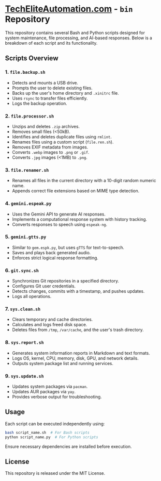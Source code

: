# [TechEliteAutomation.com](https://techeliteautomation.com) - `bin` Repository

This repository contains several Bash and Python scripts designed for system maintenance, file processing, and AI-based responses. Below is a breakdown of each script and its functionality.

## Scripts Overview

### 1. `file.backup.sh`
- Detects and mounts a USB drive.
- Prompts the user to delete existing files.
- Backs up the user's home directory and `.xinitrc` file.
- Uses `rsync` to transfer files efficiently.
- Logs the backup operation.

### 2. `file.processor.sh`
- Unzips and deletes `.zip` archives.
- Removes small files (<50kB).
- Identifies and deletes duplicate files using `rmlint`.
- Renames files using a custom script (`file.ren.sh`).
- Removes EXIF metadata from images.
- Converts `.webp` images to `.png` or `.gif`.
- Converts `.jpg` images (<1MB) to `.png`.

### 3. `file.renamer.sh`
- Renames all files in the current directory with a 10-digit random numeric name.
- Appends correct file extensions based on MIME type detection.

### 4. `gemini.espeak.py`
- Uses the Gemini API to generate AI responses.
- Implements a computational response system with history tracking.
- Converts responses to speech using `espeak-ng`.

### 5. `gemini.gtts.py`
- Similar to `gem.espk.py`, but uses `gTTS` for text-to-speech.
- Saves and plays back generated audio.
- Enforces strict logical response formatting.

### 6. `git.sync.sh`
- Synchronizes Git repositories in a specified directory.
- Configures Git user credentials.
- Detects changes, commits with a timestamp, and pushes updates.
- Logs all operations.

### 7. `sys.clean.sh`
- Clears temporary and cache directories.
- Calculates and logs freed disk space.
- Deletes files from `/tmp`, `/var/cache`, and the user's trash directory.

### 8. `sys.report.sh`
- Generates system information reports in Markdown and text formats.
- Logs OS, kernel, CPU, memory, disk, GPU, and network details.
- Outputs system package list and running services.

### 9. `sys.update.sh`
- Updates system packages via `pacman`.
- Updates AUR packages via `yay`.
- Provides verbose output for troubleshooting.

## Usage
Each script can be executed independently using:
```bash
bash script_name.sh  # For Bash scripts
python script_name.py  # For Python scripts
```
Ensure necessary dependencies are installed before execution.

## License
This repository is released under the MIT License.
